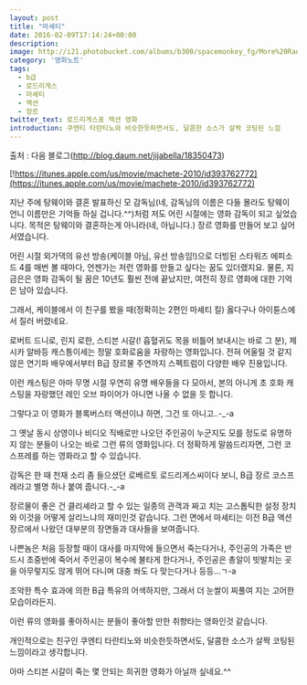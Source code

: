 ```yaml
---
layout: post
title: "마셰티"
date: 2016-02-09T17:14:24+00:00
description:
image: http://i21.photobucket.com/albums/b300/spacemonkey_fg/More%20Random%20Pics/Machete4.jpg
category: '영화노트'  
tags:
  - b급
  - 로드리게스
  - 마셰티
  - 액션
  - 장르
twitter_text: 로드리게스표 액션 영화
introduction: 쿠엔티 타란티노와 비슷한듯하면서도, 달콤한 소스가 살짝 코팅된 느낌
---
```


출처 : 다음 블로그(<http://blog.daum.net/jijabella/18350473>)

[!https://itunes.apple.com/us/movie/machete-2010/id393762772](https://itunes.apple.com/us/movie/machete-2010/id393762772)

지난 주에 탕웨이와 결혼 발표하신 모 감독님(네, 감독님의 이름은 다들 몰라도 탕웨이 언니 이름만은 기억들 하실 겁니다.^^)처럼 저도 어린 시절에는 영화 감독이 되고 싶었습니다. 목적은 탕웨이와 결혼하는게 아니라(네, 아닙니다.) 장르 영화를 만들어 보고 싶어서였습니다.

어린 시절 외가댁의 유선 방송(케이블 아님, 유선 방송임!)으로 더빙된 스타워즈 에피소드 4를 매번 볼 때마다, 언젠가는 저런 영화를 만들고 싶다는 꿈도 있더랬지요. 물론, 지금은은 영화 감독이 될 꿈은 10년도 훨씬 전에 끝났지만, 여전히 장르 영화에 대한 기억은 남아 있습니다.

그래서, 케이블에서 이 친구를 봤을 때(정확히는 2편인 마셰티 킬) 옳다구나 아이튠스에서 질러 버렸네요.

로버트 드니로, 린지 로한, 스티븐 시갈(! 흡혈귀도 목을 비틀어 보내시는 바로 그 분), 제시카 알바등 캐스틍이세는 정말 호화로움을 자랑하는 영화입니다. 전혀 어울릴 것 같지 않은 연기파 배우에서부터 B급 장르물 주연까지 스펙트럼이 다양한 배우 진용입니다.

이런 캐스팅은 아마 무명 시절 우연히 유명 배우들을 다 모아서, 본의 아니게 초 호화 캐스팅을 자랑했던 레인 오브 파이어가 아니면 나올 수 없을 듯 합니다.

그렇다고 이 영화가 블록버스터 액션이냐 하면, 그건 또 아니고..-_-a

그 옛날 동시 상영이나 비디오 직배로만 나오던 주인공이 누군지도 모를 정도로 유명하지 않는 분들이 나오는 바로 그런 류의 영화입니다. 더 정확하게 말씀드리자면, 그런 코스프레를 하는 영화라고 할 수 있습니다.

감독은 한 때 천재 소리 좀 들으셨던 로베르토 로드리게스씨이다 보니, B급 장르 코스프레라고 별명 하나 붙여 줍니다.-_-a

장르물이 좋은 건 클리셰라고 할 수 있는 일종의 관객과 짜고 치는 고스톱틱한 설정 장치와 이것을 어떻게 살리느냐의 재미인것 같습니다. 그런 면에서 마셰티는 이전 B급 액션 장르에서 나왔던 대부분의 장면들과 대사들을 보여줍니다.

나쁜놈은 처음 등장할 때이 대사를 마지막에 들으면서 죽는다거나, 주인공의 가족은 반드시 초중반에 죽어서 주인공이 복수에 불타게 한다거나, 주인공은 총알이 빗발치는 곳을 아무렇지도 않게 뛰어 다니며 대충 쏴도 다 맞는다거나 등등&#8230;ㄱ-a

조악한 특수 효과에 의한 B급 특유의 어색하지만, 그래서 더 눈쌀이 찌풀여 지는 고어한 모습이라든지.

이런 류의 영화를 좋아하시는 분들이 좋아할 만한 취향타는 영화인것 같습니다.

개인적으로는 친구인 쿠엔티 타란티노와 비슷한듯하면서도, 달콤한 소스가 살짝 코팅된 느낌이라고 생각합니다.

아마 스티븐 시갈이 죽는 몇 안되는 희귀한 영화가 아닐까 싶네요.^^

